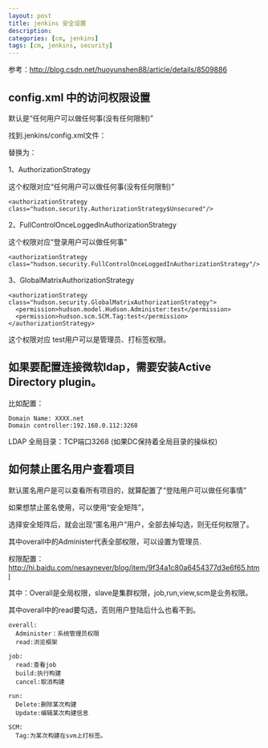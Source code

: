 ```yaml
---
layout: post
title: jenkins 安全设置
description: 
categories: [cm, jenkins]
tags: [cm, jenkins, security]
---
```


参考：<http://blog.csdn.net/huoyunshen88/article/details/8509886>

## config.xml 中的访问权限设置

默认是“任何用户可以做任何事(没有任何限制)”


找到.jenkins/config.xml文件：

替换为：

1、AuthorizationStrategy

这个权限对应“任何用户可以做任何事(没有任何限制)”

```
<authorizationStrategy class="hudson.security.AuthorizationStrategy$Unsecured"/>
```

2、FullControlOnceLoggedInAuthorizationStrategy


这个权限对应“登录用户可以做任何事”

```
<authorizationStrategy class="hudson.security.FullControlOnceLoggedInAuthorizationStrategy"/>
```

3、GlobalMatrixAuthorizationStrategy

```
<authorizationStrategy class="hudson.security.GlobalMatrixAuthorizationStrategy">
  <permission>hudson.model.Hudson.Administer:test</permission>
  <permission>hudson.scm.SCM.Tag:test</permission>
</authorizationStrategy>
```

这个权限对应 test用户可以是管理员、打标签权限。

## 如果要配置连接微软ldap，需要安装Active Directory plugin。

比如配置：

```
Domain Name: XXXX.net
Domain controller:192.168.0.112:3268
```

LDAP 全局目录：TCP端口3268 (如果DC保持着全局目录的操纵权)

## 如何禁止匿名用户查看项目

默认匿名用户是可以查看所有项目的，就算配置了“登陆用户可以做任何事情”

如果想禁止匿名使用，可以使用“安全矩阵”，

选择安全矩阵后，就会出现“匿名用户”用户，全部去掉勾选，则无任何权限了。

其中overall中的Administer代表全部权限，可以设置为管理员.

权限配置：<http://hi.baidu.com/nesaynever/blog/item/9f34a1c80a6454377d3e6f65.html>

其中：Overall是全局权限，slave是集群权限，job,run,view,scm是业务权限。

其中overall中的read要勾选，否则用户登陆后什么也看不到。

```
overall:
  Administer：系统管理员权限
  read:浏览框架

job:
  read:查看job
  build:执行构建
  cancel:取消构建

run:
  Delete:删除某次构建
  Update:编辑某次构建信息

SCM:
  Tag:为某次构建在svm上打标签。
```




